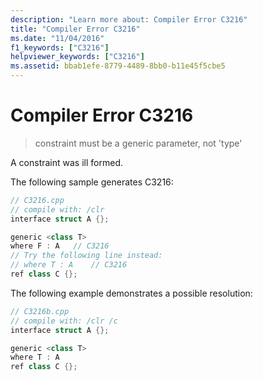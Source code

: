 ```yaml
---
description: "Learn more about: Compiler Error C3216"
title: "Compiler Error C3216"
ms.date: "11/04/2016"
f1_keywords: ["C3216"]
helpviewer_keywords: ["C3216"]
ms.assetid: bbab1efe-8779-4489-8bb0-b11e45f5cbe5
---
```

# Compiler Error C3216

> constraint must be a generic parameter, not 'type'

A constraint was ill formed.

The following sample generates C3216:

```cpp
// C3216.cpp
// compile with: /clr
interface struct A {};

generic <class T>
where F : A   // C3216
// Try the following line instead:
// where T : A    // C3216
ref class C {};
```

The following example demonstrates a possible resolution:

```cpp
// C3216b.cpp
// compile with: /clr /c
interface struct A {};

generic <class T>
where T : A
ref class C {};
```
